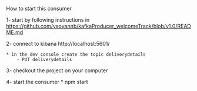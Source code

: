 How to start this consumer

1- start by following instructions in https://github.com/yaoyannb/kafkaProducer_welcomeTrack/blob/v1.0/README.md

2- connect to kibana http://localhost:5601/
	
	* in the dev console create the topic deliverydetails
		- PUT deliverydetails

3- checkout the project on your computer

4- start the consumer 
	* npm start 
